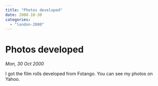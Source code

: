 ```yaml
---
title: "Photos developed"
date: 2000-10-30
categories: 
  - "london-2000"
---
```


# Photos developed

*Mon, 30 Oct 2000*

I got the film rolls developed from Fotango. You can see my photos on Yahoo.